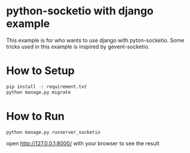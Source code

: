 # python-socketio with django example

This example is for who wants to use django with pyton-socketio. Some tricks used in this example is inspired by gevent-socketio.

# How to Setup

```sh
pip install -r requirement.txt
python manage.py migrate
```

# How to Run

```sh
python manage.py runserver_socketio
```

open http://127.0.0.1:8000/ with your browser to see the result
